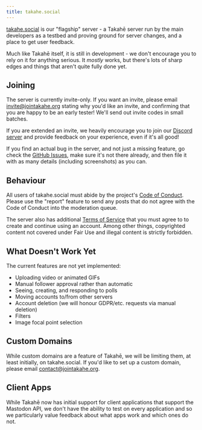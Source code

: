 ```yaml
---
title: takahe.social
---
```


[takahe.social](https://takahe.social) is our "flagship" server - a Takahē server run by the main
developers as a testbed and proving ground for server changes, and a place to
get user feedback.

Much like Takahē itself, it is still in development - we don't encourage you
to rely on it for anything serious. It _mostly_ works, but there's lots of
sharp edges and things that aren't quite fully done yet.


## Joining

The server is currently invite-only. If you want an invite, please email
invite@jointakahe.org stating why you'd like an invite, and confirming that
you are happy to be an early tester! We'll send out invite codes in small
batches.

If you are extended an invite, we heavily encourage you to join our
[Discord server](https://discord.gg/qvQ39tAMvf) and provide feedback on your
experience, even if it's all good!

If you find an actual bug in the server, and not just a missing feature, go check the
[GitHub Issues](https://github.com/jointakahe/takahe/issues), make sure it's
not there already, and then file it with as many details (including screenshots)
as you can.


## Behaviour

All users of takahe.social must abide by the project's
[Code of Conduct](/conduct/). Please use the "report" feature to send
any posts that do not agree with the Code of Conduct into the moderation queue.

The server also has additional [Terms of Service](/terms/)
that you must agree to to create and continue using an account. Among other
things, copyrighted content not covered under Fair Use and illegal content
is strictly forbidden.


## What Doesn't Work Yet

The current features are not yet implemented:

* Uploading video or animated GIFs
* Manual follower approval rather than automatic
* Seeing, creating, and responding to polls
* Moving accounts to/from other servers
* Account deletion (we will honour GDPR/etc. requests via manual deletion)
* Filters
* Image focal point selection


## Custom Domains

While custom domains are a feature of Takahē, we will be limiting
them, at least initially, on takahe.social. If you'd like to set up a custom
domain, please email contact@jointakahe.org.


## Client Apps

While Takahē now has initial support for client applications that support the
Mastodon API, we don't have the ability to test on every application and so
we particularly value feedback about what apps work and which ones do not.
